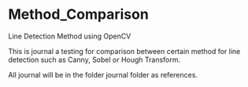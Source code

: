 # Method_Comparison
 Line Detection Method using OpenCV

 This is journal a testing for comparison between certain method for line detection such as Canny, Sobel or Hough Transform.

 All journal will be in the folder journal folder as references.
